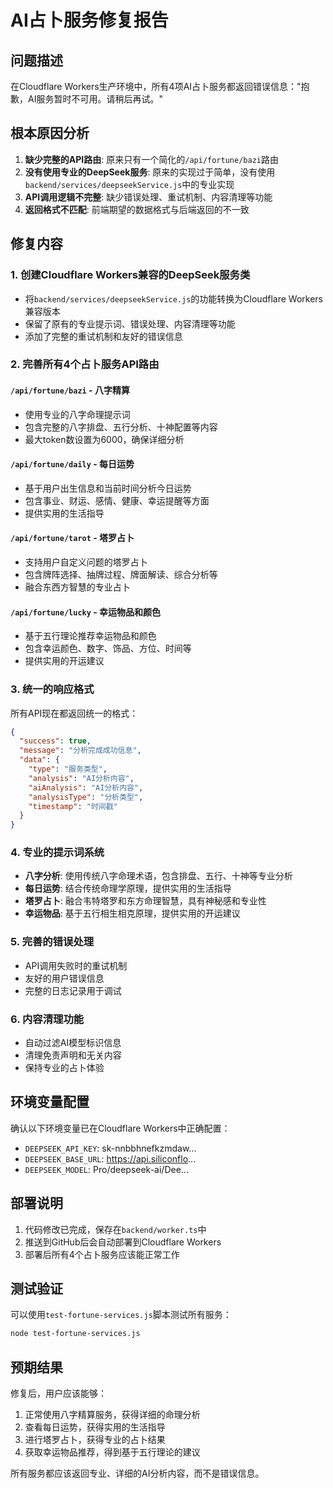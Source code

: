 # AI占卜服务修复报告

## 问题描述
在Cloudflare Workers生产环境中，所有4项AI占卜服务都返回错误信息："抱歉，AI服务暂时不可用。请稍后再试。"

## 根本原因分析
1. **缺少完整的API路由**: 原来只有一个简化的`/api/fortune/bazi`路由
2. **没有使用专业的DeepSeek服务**: 原来的实现过于简单，没有使用`backend/services/deepseekService.js`中的专业实现
3. **API调用逻辑不完整**: 缺少错误处理、重试机制、内容清理等功能
4. **返回格式不匹配**: 前端期望的数据格式与后端返回的不一致

## 修复内容

### 1. 创建Cloudflare Workers兼容的DeepSeek服务类
- 将`backend/services/deepseekService.js`的功能转换为Cloudflare Workers兼容版本
- 保留了原有的专业提示词、错误处理、内容清理等功能
- 添加了完整的重试机制和友好的错误信息

### 2. 完善所有4个占卜服务API路由

#### `/api/fortune/bazi` - 八字精算
- 使用专业的八字命理提示词
- 包含完整的八字排盘、五行分析、十神配置等内容
- 最大token数设置为6000，确保详细分析

#### `/api/fortune/daily` - 每日运势  
- 基于用户出生信息和当前时间分析今日运势
- 包含事业、财运、感情、健康、幸运提醒等方面
- 提供实用的生活指导

#### `/api/fortune/tarot` - 塔罗占卜
- 支持用户自定义问题的塔罗占卜
- 包含牌阵选择、抽牌过程、牌面解读、综合分析等
- 融合东西方智慧的专业占卜

#### `/api/fortune/lucky` - 幸运物品和颜色
- 基于五行理论推荐幸运物品和颜色
- 包含幸运颜色、数字、饰品、方位、时间等
- 提供实用的开运建议

### 3. 统一的响应格式
所有API现在都返回统一的格式：
```json
{
  "success": true,
  "message": "分析完成成功信息",
  "data": {
    "type": "服务类型",
    "analysis": "AI分析内容",
    "aiAnalysis": "AI分析内容",
    "analysisType": "分析类型",
    "timestamp": "时间戳"
  }
}
```

### 4. 专业的提示词系统
- **八字分析**: 使用传统八字命理术语，包含排盘、五行、十神等专业分析
- **每日运势**: 结合传统命理学原理，提供实用的生活指导
- **塔罗占卜**: 融合韦特塔罗和东方命理智慧，具有神秘感和专业性
- **幸运物品**: 基于五行相生相克原理，提供实用的开运建议

### 5. 完善的错误处理
- API调用失败时的重试机制
- 友好的用户错误信息
- 完整的日志记录用于调试

### 6. 内容清理功能
- 自动过滤AI模型标识信息
- 清理免责声明和无关内容
- 保持专业的占卜体验

## 环境变量配置
确认以下环境变量已在Cloudflare Workers中正确配置：
- `DEEPSEEK_API_KEY`: sk-nnbbhnefkzmdaw...
- `DEEPSEEK_BASE_URL`: https://api.siliconflo...
- `DEEPSEEK_MODEL`: Pro/deepseek-ai/Dee...

## 部署说明
1. 代码修改已完成，保存在`backend/worker.ts`中
2. 推送到GitHub后会自动部署到Cloudflare Workers
3. 部署后所有4个占卜服务应该能正常工作

## 测试验证
可以使用`test-fortune-services.js`脚本测试所有服务：
```bash
node test-fortune-services.js
```

## 预期结果
修复后，用户应该能够：
1. 正常使用八字精算服务，获得详细的命理分析
2. 查看每日运势，获得实用的生活指导
3. 进行塔罗占卜，获得专业的占卜结果
4. 获取幸运物品推荐，得到基于五行理论的建议

所有服务都应该返回专业、详细的AI分析内容，而不是错误信息。
